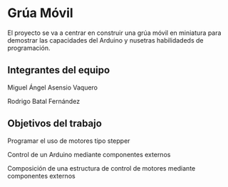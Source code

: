# Grúa Móvil

El proyecto se va a centrar en construir una grúa móvil en miniatura para demostrar las capacidades del Arduino y nusetras habilidadeds de programación.

## Integrantes del equipo

Miguel Ángel Asensio Vaquero

Rodrigo Batal Fernández

## Objetivos del trabajo

Programar el uso de motores tipo stepper

Control de un Arduino mediante componentes externos

Composición de una estructura de control de motores mediante componentes externos
